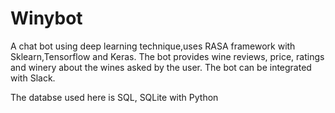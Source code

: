 # Winybot
A chat bot using deep learning technique,uses RASA framework with Sklearn,Tensorflow and Keras. The bot provides wine reviews, price, ratings and winery about the wines asked by the user. The bot can be integrated with Slack.

The databse used here is SQL, SQLite with Python


